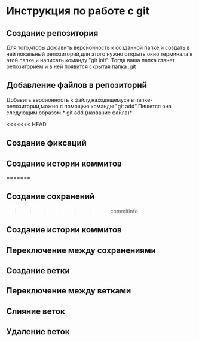 # Инструкция по работе с git

## Создание репозитория
Для того,чтобы доюавить версионность к созданной папке,и создать в ней локальный репозиторий,для этого нужно открыть окно терминала в этой папке и написать команду "git init". Тогда ваша папка станет репозиторием и в ней появится скрытая папка .git

## Добавление файлов в репозиторий
Добавить версионность к файлу,находящемуся в папке-репозитории,можно с помощью команды "git add".Пишется она следующим образом * git add (название файла)*

<<<<<<< HEAD
## Создание фиксаций
## Создание истории коммитов
=======
## Создание сохранений
>>>>>>> commitinfo

## Создание истории коммитов

## Переключение между сохранениями

## Создание ветки

## Переключение между ветками

## Слияние веток

## Удаление веток

##

